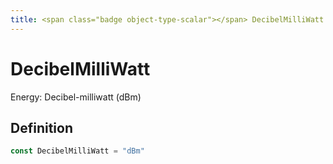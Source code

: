 ```yaml
---
title: <span class="badge object-type-scalar"></span> DecibelMilliWatt
---
```

# <span class="badge object-type-scalar"></span> DecibelMilliWatt

Energy: Decibel-milliwatt (dBm)

## Definition

```go
const DecibelMilliWatt = "dBm"
```
